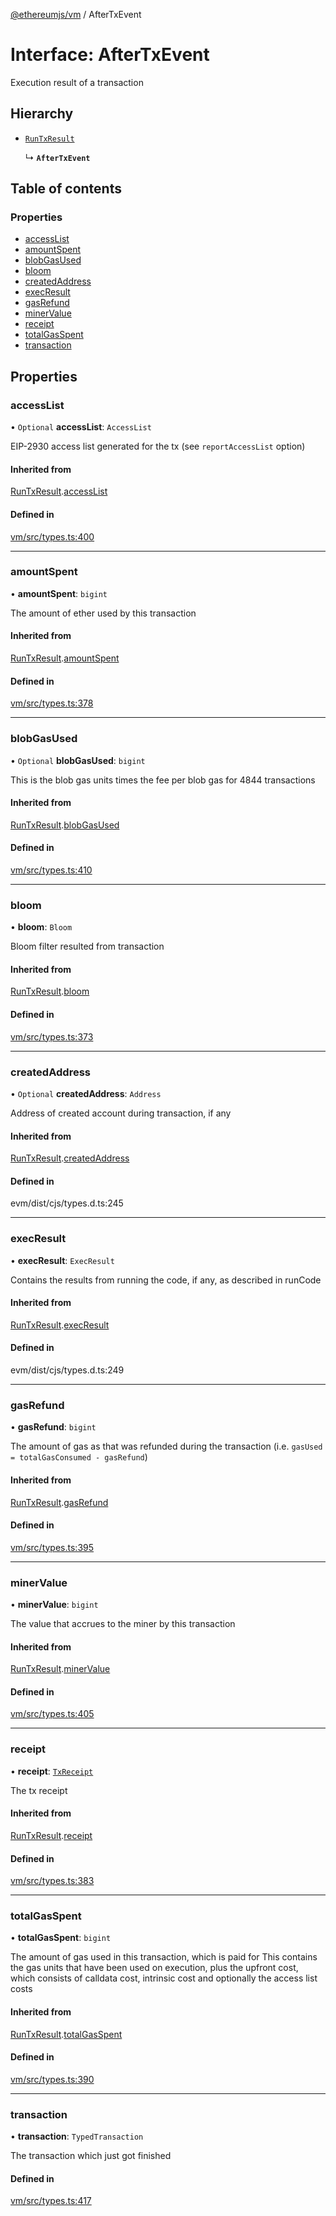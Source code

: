 [@ethereumjs/vm](../README.md) / AfterTxEvent

# Interface: AfterTxEvent

Execution result of a transaction

## Hierarchy

- [`RunTxResult`](RunTxResult.md)

  ↳ **`AfterTxEvent`**

## Table of contents

### Properties

- [accessList](AfterTxEvent.md#accesslist)
- [amountSpent](AfterTxEvent.md#amountspent)
- [blobGasUsed](AfterTxEvent.md#blobgasused)
- [bloom](AfterTxEvent.md#bloom)
- [createdAddress](AfterTxEvent.md#createdaddress)
- [execResult](AfterTxEvent.md#execresult)
- [gasRefund](AfterTxEvent.md#gasrefund)
- [minerValue](AfterTxEvent.md#minervalue)
- [receipt](AfterTxEvent.md#receipt)
- [totalGasSpent](AfterTxEvent.md#totalgasspent)
- [transaction](AfterTxEvent.md#transaction)

## Properties

### accessList

• `Optional` **accessList**: `AccessList`

EIP-2930 access list generated for the tx (see `reportAccessList` option)

#### Inherited from

[RunTxResult](RunTxResult.md).[accessList](RunTxResult.md#accesslist)

#### Defined in

[vm/src/types.ts:400](https://github.com/ethereumjs/ethereumjs-monorepo/blob/master/packages/vm/src/types.ts#L400)

___

### amountSpent

• **amountSpent**: `bigint`

The amount of ether used by this transaction

#### Inherited from

[RunTxResult](RunTxResult.md).[amountSpent](RunTxResult.md#amountspent)

#### Defined in

[vm/src/types.ts:378](https://github.com/ethereumjs/ethereumjs-monorepo/blob/master/packages/vm/src/types.ts#L378)

___

### blobGasUsed

• `Optional` **blobGasUsed**: `bigint`

This is the blob gas units times the fee per blob gas for 4844 transactions

#### Inherited from

[RunTxResult](RunTxResult.md).[blobGasUsed](RunTxResult.md#blobgasused)

#### Defined in

[vm/src/types.ts:410](https://github.com/ethereumjs/ethereumjs-monorepo/blob/master/packages/vm/src/types.ts#L410)

___

### bloom

• **bloom**: `Bloom`

Bloom filter resulted from transaction

#### Inherited from

[RunTxResult](RunTxResult.md).[bloom](RunTxResult.md#bloom)

#### Defined in

[vm/src/types.ts:373](https://github.com/ethereumjs/ethereumjs-monorepo/blob/master/packages/vm/src/types.ts#L373)

___

### createdAddress

• `Optional` **createdAddress**: `Address`

Address of created account during transaction, if any

#### Inherited from

[RunTxResult](RunTxResult.md).[createdAddress](RunTxResult.md#createdaddress)

#### Defined in

evm/dist/cjs/types.d.ts:245

___

### execResult

• **execResult**: `ExecResult`

Contains the results from running the code, if any, as described in runCode

#### Inherited from

[RunTxResult](RunTxResult.md).[execResult](RunTxResult.md#execresult)

#### Defined in

evm/dist/cjs/types.d.ts:249

___

### gasRefund

• **gasRefund**: `bigint`

The amount of gas as that was refunded during the transaction (i.e. `gasUsed = totalGasConsumed - gasRefund`)

#### Inherited from

[RunTxResult](RunTxResult.md).[gasRefund](RunTxResult.md#gasrefund)

#### Defined in

[vm/src/types.ts:395](https://github.com/ethereumjs/ethereumjs-monorepo/blob/master/packages/vm/src/types.ts#L395)

___

### minerValue

• **minerValue**: `bigint`

The value that accrues to the miner by this transaction

#### Inherited from

[RunTxResult](RunTxResult.md).[minerValue](RunTxResult.md#minervalue)

#### Defined in

[vm/src/types.ts:405](https://github.com/ethereumjs/ethereumjs-monorepo/blob/master/packages/vm/src/types.ts#L405)

___

### receipt

• **receipt**: [`TxReceipt`](../README.md#txreceipt)

The tx receipt

#### Inherited from

[RunTxResult](RunTxResult.md).[receipt](RunTxResult.md#receipt)

#### Defined in

[vm/src/types.ts:383](https://github.com/ethereumjs/ethereumjs-monorepo/blob/master/packages/vm/src/types.ts#L383)

___

### totalGasSpent

• **totalGasSpent**: `bigint`

The amount of gas used in this transaction, which is paid for
This contains the gas units that have been used on execution, plus the upfront cost,
which consists of calldata cost, intrinsic cost and optionally the access list costs

#### Inherited from

[RunTxResult](RunTxResult.md).[totalGasSpent](RunTxResult.md#totalgasspent)

#### Defined in

[vm/src/types.ts:390](https://github.com/ethereumjs/ethereumjs-monorepo/blob/master/packages/vm/src/types.ts#L390)

___

### transaction

• **transaction**: `TypedTransaction`

The transaction which just got finished

#### Defined in

[vm/src/types.ts:417](https://github.com/ethereumjs/ethereumjs-monorepo/blob/master/packages/vm/src/types.ts#L417)
